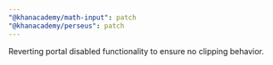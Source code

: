```yaml
---
"@khanacademy/math-input": patch
"@khanacademy/perseus": patch
---
```


Reverting portal disabled functionality to ensure no clipping behavior.
